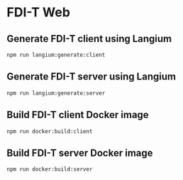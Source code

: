 # FDI-T Web

## Generate FDI-T client using Langium

```shell
npm run langium:generate:client
```

## Generate FDI-T server using Langium
```shell
npm run langium:generate:server
```

## Build FDI-T client Docker image

```shell
npm run docker:build:client
```

## Build FDI-T server Docker image

```shell
npm run docker:build:server
```
